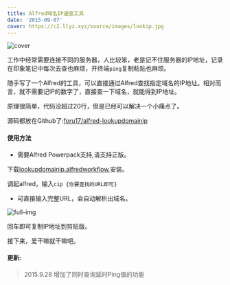 ```yaml
---
title: Alfred域名IP速查工具
date: '2015-09-07'
cover: https://c2.llyz.xyz/source/images/lookip.jpg
---
```


![cover](https://c2.llyz.xyz/source/images/lookip.jpg)

工作中经常需要连接不同的服务器，人比较笨，老是记不住服务器的IP地址，记录在印象笔记中每次去查也麻烦，开终端`ping`复制粘贴也麻烦。

随手写了一个Alfred的工具，可以直接通过Alfred查找指定域名的IP地址。相对而言，就不需要记IP的数字了，直接查一下域名，就能得到IP地址。

原理很简单，代码没超过20行，但是已经可以解决一个小痛点了。

源码都放在Github了:[foru17/alfred-lookupdomainip](https://github.com/foru17/alfred-lookupdomainip)

#### 使用方法

- 需要Alfred Powerpack支持,请支持正版。

下载[lookupdomainip.alfredworkflow](https://github.com/foru17/alfred-lookupdomainip/raw/master/lookupdomainip.alfredworkflow),安装。

调起alfred，输入`cip {你要查找的URL即可}`

- 可直接输入完整URL，会自动解析出域名。

![full-img](https://c2.llyz.xyz/source/images/cip2.jpg)

回车即可复制IP地址到剪贴版。

接下来，爱干嘛就干嘛吧。

#### 更新:

> 2015.9.28 增加了同时查询延时Ping值的功能
